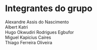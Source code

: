 # Integrantes do grupo

Alexandre Assis do Nascimento   
Albert Katri   
Hugo Okwudiri Rodrigues Egbufor  
Miguel Kapicius Caires  
Thiago Ferreira Oliveira  

